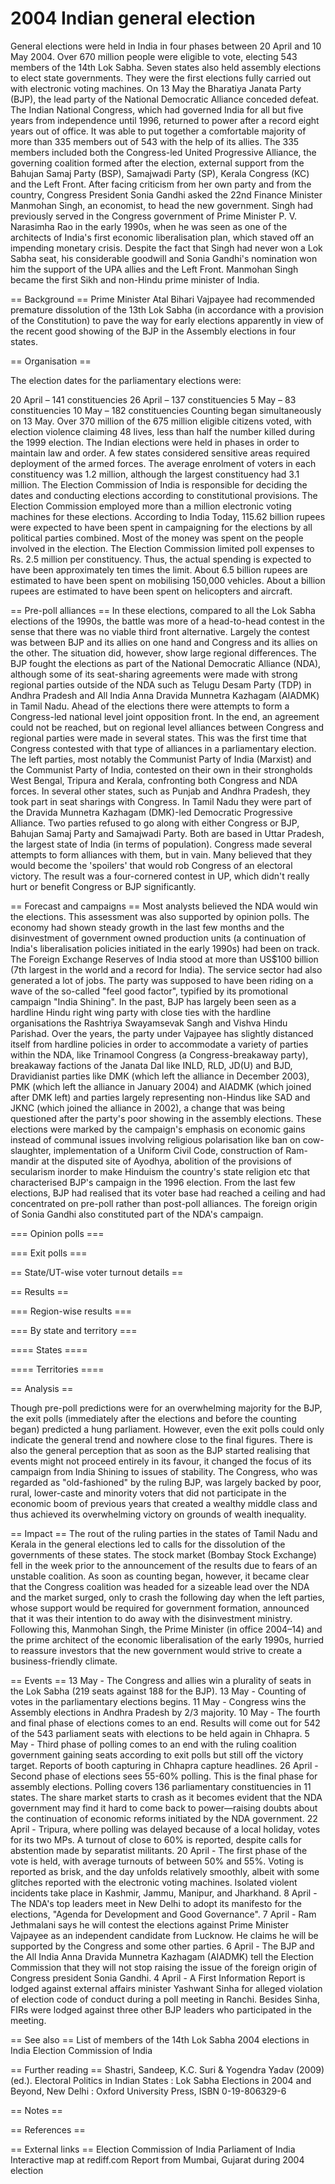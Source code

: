 # 2004 Indian general election

General elections were held in India in four phases between 20 April and 10 May 2004. Over 670 million people were eligible to vote, electing 543 members of the 14th Lok Sabha. Seven states also held assembly elections to elect state governments. They were the first elections fully carried out with electronic voting machines.
On 13 May the Bharatiya Janata Party (BJP), the lead party of the National Democratic Alliance conceded defeat. The Indian National Congress, which had governed India for all but five years from independence until 1996, returned to power after a record eight years out of office.  It was able to put together a comfortable majority of more than 335 members out of 543 with the help of its allies. The 335 members included both the Congress-led United Progressive Alliance, the governing coalition formed after the election, external support from the Bahujan Samaj Party (BSP), Samajwadi Party (SP), Kerala Congress (KC) and the Left Front.
After facing criticism from her own party and from the country, Congress President Sonia Gandhi asked the 22nd Finance Minister Manmohan Singh, an economist, to head the new government. Singh had previously served in the Congress government of Prime Minister P. V. Narasimha Rao in the early 1990s, when he was seen as one of the architects of India's first economic liberalisation plan, which staved off an impending monetary crisis. Despite the fact that Singh had never won a Lok Sabha seat, his considerable goodwill and Sonia Gandhi's nomination won him the support of the UPA allies and the Left Front. Manmohan Singh became the first Sikh and non-Hindu prime minister of India.


== Background ==
Prime Minister Atal Bihari Vajpayee had recommended premature dissolution of the 13th Lok Sabha (in accordance with a provision of the Constitution) to pave the way for early elections apparently in view of the recent good showing of the BJP in the Assembly elections in four states.


== Organisation ==

The election dates for the parliamentary elections were:

20 April – 141 constituencies
26 April – 137 constituencies
5 May – 83 constituencies
10 May – 182 constituencies
Counting began simultaneously on 13 May. Over 370 million of the 675 million eligible citizens voted, with election violence claiming 48 lives, less than half the number killed during the 1999 election. The Indian elections were held in phases in order to maintain law and order. A few states considered sensitive areas required deployment of the armed forces. The average enrolment of voters in each constituency was 1.2 million, although the largest constituency had 3.1 million.
The Election Commission of India is responsible for deciding the dates and conducting elections according to constitutional provisions. The Election Commission employed more than a million electronic voting machines for these elections.
According to India Today, 115.62 billion rupees were expected to have been spent in campaigning for the elections by all political parties combined. Most of the money was spent on the people involved in the election. The Election Commission limited poll expenses to Rs. 2.5 million per constituency. Thus, the actual spending is expected to have been approximately ten times the limit. About 6.5 billion rupees are estimated to have been spent on mobilising 150,000 vehicles. About a billion rupees are estimated to have been spent on helicopters and aircraft.


== Pre-poll alliances ==
In these elections, compared to all the Lok Sabha elections of the 1990s, the battle was more of a head-to-head contest in the sense that there was no viable third front alternative. Largely the contest was between BJP and its allies on one hand and Congress and its allies on the other. The situation did, however, show large regional differences.
The BJP fought the elections as part of the National Democratic Alliance (NDA), although some of its seat-sharing agreements were made with strong regional parties outside of the NDA such as Telugu Desam Party (TDP) in Andhra Pradesh and All India Anna Dravida Munnetra Kazhagam (AIADMK) in Tamil Nadu.
Ahead of the elections there were attempts to form a Congress-led national level joint opposition front. In the end, an agreement could not be reached, but on regional level alliances between Congress and regional parties were made in several states. This was the first time that Congress contested with that type of alliances in a parliamentary election.
The left parties, most notably the Communist Party of India (Marxist) and the Communist Party of India, contested on their own in their strongholds West Bengal, Tripura and Kerala, confronting both Congress and NDA forces. In several other states, such as Punjab and Andhra Pradesh, they took part in seat sharings with Congress. In Tamil Nadu they were part of the Dravida Munnetra Kazhagam (DMK)-led Democratic Progressive Alliance.
Two parties refused to go along with either Congress or BJP, Bahujan Samaj Party and Samajwadi Party. Both are based in Uttar Pradesh, the largest state of India (in terms of population). Congress made several attempts to form alliances with them, but in vain. Many believed that they would become the 'spoilers' that would rob Congress of an electoral victory. The result was a four-cornered contest in UP, which didn't really hurt or benefit Congress or BJP significantly.


== Forecast and campaigns ==
Most analysts believed the NDA would win the elections. This assessment was also supported by opinion polls. The economy had shown steady growth in the last few months and the disinvestment of government owned production units (a continuation of India's liberalisation policies initiated in the early 1990s) had been on track. The Foreign Exchange Reserves of India stood at more than US$100 billion (7th largest in the world and a record for India). The service sector had also generated a lot of jobs. The party was supposed to have been riding on a wave of the so-called "feel good factor", typified by its promotional campaign "India Shining".
In the past, BJP has largely been seen as a hardline Hindu right wing party with close ties with the hardline organisations the Rashtriya Swayamsevak Sangh and Vishva Hindu Parishad. Over the years, the party under Vajpayee has slightly distanced itself from hardline policies in order to accommodate a variety of parties within the NDA, like Trinamool Congress (a Congress-breakaway party), breakaway factions of the Janata Dal like INLD, RLD, JD(U) and BJD, Dravidianist parties like DMK (which left the alliance in December 2003), PMK (which left the alliance in January 2004) and AIADMK (which joined after DMK left) and parties largely representing non-Hindus like SAD and JKNC (which joined the alliance in 2002), a change that was being questioned after the party's poor showing in the assembly elections. These elections were marked by the campaign's emphasis on economic gains instead of communal issues involving religious polarisation like ban on cow-slaughter, implementation of a Uniform Civil Code, construction of Ram-mandir at the disputed site of Ayodhya, abolition of the provisions of secularism inorder to make Hinduism the country's state religion etc that characterised BJP's campaign in the 1996 election. From the last few elections, BJP had realised that its voter base had reached a ceiling and had concentrated on pre-poll rather than post-poll alliances. The foreign origin of Sonia Gandhi also constituted part of the NDA's campaign.


=== Opinion polls ===


=== Exit polls ===


== State/UT-wise voter turnout details ==


== Results ==


=== Region-wise results ===


=== By state and territory ===


==== States ====


==== Territories ====


== Analysis ==

Though pre-poll predictions were for an overwhelming majority for the BJP, the exit polls (immediately after the elections and before the counting began) predicted a hung parliament. However, even the exit polls could only indicate the general trend and nowhere close to the final figures. There is also the general perception that as soon as the BJP started realising that events might not proceed entirely in its favour, it changed the focus of its campaign from India Shining to issues of stability. The Congress, who was regarded as "old-fashioned" by the ruling BJP, was largely backed by poor, rural, lower-caste and minority voters that did not participate in the economic boom of previous years that created a wealthy middle class and thus achieved its overwhelming victory on grounds of wealth inequality. 


== Impact ==
The rout of the ruling parties in the states of Tamil Nadu and Kerala in the general elections led to calls for the dissolution of the governments of these states.
The stock market (Bombay Stock Exchange) fell in the week prior to the announcement of the results due to fears of an unstable coalition. As soon as counting began, however, it became clear that the Congress coalition was headed for a sizeable lead over the NDA and the market surged, only to crash the following day when the left parties, whose support would be required for government formation, announced that it was their intention to do away with the disinvestment ministry. Following this, Manmohan Singh, the Prime Minister (in office 2004–14) and the prime architect of the economic liberalisation of the early 1990s, hurried to reassure investors that the new government would strive to create a business-friendly climate.


== Events ==
13 May - The Congress and allies win a plurality of seats in the Lok Sabha (219 seats against 188 for the BJP).
13 May - Counting of votes in the parliamentary elections begins.
11 May - Congress wins the Assembly elections in Andhra Pradesh by 2/3 majority.
10 May - The fourth and final phase of elections comes to an end. Results will come out for 542 of the 543 parliament seats with elections to be held again in Chhapra.
5 May - Third phase of polling comes to an end with the ruling coalition government gaining seats according to exit polls but still off the victory target. Reports of booth capturing in Chhapra capture headlines.
26 April - Second phase of elections sees 55-60% polling. This is the final phase for assembly elections. Polling covers 136 parliamentary constituencies in 11 states. The share market starts to crash as it becomes evident that the NDA government may find it hard to come back to power—raising doubts about the continuation of economic reforms initiated by the NDA government.
22 April - Tripura, where polling was delayed because of a local holiday, votes for its two MPs. A turnout of close to 60% is reported, despite calls for abstention made by separatist militants.
20 April - The first phase of the vote is held, with average turnouts of between 50% and 55%. Voting is reported as brisk, and the day unfolds relatively smoothly, albeit with some glitches reported with the electronic voting machines. Isolated violent incidents take place in Kashmir, Jammu, Manipur, and Jharkhand.
8 April - The NDA's top leaders meet in New Delhi to adopt its manifesto for the elections, "Agenda for Development and Good Governance".
7 April - Ram Jethmalani says he will contest the elections against Prime Minister Vajpayee as an independent candidate from Lucknow. He claims he will be supported by the Congress and some other parties.
6 April - The BJP and the All India Anna Dravida Munnetra Kazhagam (AIADMK) tell the Election Commission that they will not stop raising the issue of the foreign origin of Congress president Sonia Gandhi.
4 April - A First Information Report is lodged against external affairs minister Yashwant Sinha for alleged violation of election code of conduct during a poll meeting in Ranchi. Besides Sinha, FIRs were lodged against three other BJP leaders who participated in the meeting.


== See also ==
List of members of the 14th Lok Sabha
2004 elections in India
Election Commission of India


== Further reading ==
Shastri, Sandeep, K.C. Suri & Yogendra Yadav (2009) (ed.). Electoral Politics in Indian States : Lok Sabha Elections in 2004 and Beyond, New Delhi : Oxford University Press, ISBN 0-19-806329-6


== Notes ==


== References ==


== External links ==
Election Commission of India
Parliament of India
Interactive map at rediff.com
Report from Mumbai, Gujarat during 2004 election